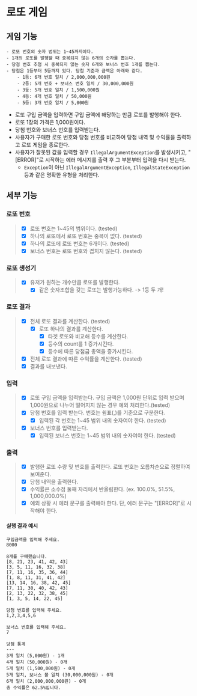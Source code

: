 # 로또 게임

## 게임 기능

```
- 로또 번호의 숫자 범위는 1~45까지이다.
- 1개의 로또를 발행할 때 중복되지 않는 6개의 숫자를 뽑는다.
- 당첨 번호 추첨 시 중복되지 않는 숫자 6개와 보너스 번호 1개를 뽑는다.
- 당첨은 1등부터 5등까지 있다. 당첨 기준과 금액은 아래와 같다.
    - 1등: 6개 번호 일치 / 2,000,000,000원
    - 2등: 5개 번호 + 보너스 번호 일치 / 30,000,000원
    - 3등: 5개 번호 일치 / 1,500,000원
    - 4등: 4개 번호 일치 / 50,000원
    - 5등: 3개 번호 일치 / 5,000원
```
- 로또 구입 금액을 입력하면 구입 금액에 해당하는 만큼 로또를 발행해야 한다.
- 로또 1장의 가격은 1,000원이다.
- 당첨 번호와 보너스 번호를 입력받는다.
- 사용자가 구매한 로또 번호와 당첨 번호를 비교하여 당첨 내역 및 수익률을 출력하고 로또 게임을 종료한다.
- 사용자가 잘못된 값을 입력할 경우 `IllegalArgumentException`를 발생시키고, "[ERROR]"로 시작하는 에러 메시지를 출력 후 그 부분부터 입력을 다시 받는다.
    - `Exception`이 아닌 `IllegalArgumentException`, `IllegalStateException` 등과 같은 명확한 유형을 처리한다.

## 세부 기능

### 로또 번호
> - [X] 로또 번호는 1~45의 범위이다. (tested)
> - [X] 하나의 로또에서 로또 번호는 중복이 없다. (tested)
> - [X] 하나의 로또에 로또 번호는 6개이다. (tested)
> - [X] 보너스 번호는 로또 번호와 겹치지 않는다. (tested)

### 로또 생성기
> - [X] 유저가 원하는 개수만큼 로또를 발행한다.
>   - [X] 같은 숫자조합을 갖는 로또는 발행가능하다. -> 1등 두 개!

### 로또 결과
> - [X] 전체 로또 결과를 계산한다. (tested)
>   - [X] 로또 하나의 결과를 계산한다.
>     - [X] 타겟 로또와 비교해 등수를 계산한다.
>     - [X] 등수의 count를 1 증가시킨다.
>     - [X] 등수에 따른 당첨금 총액을 증가시킨다.
> - [X] 전체 로또 결과에 따른 수익률을 계산한다. (tested)
> - [X] 결과를 내보낸다.

### 입력
> - [x] 로또 구입 금액을 입력받는다. 구입 금액은 1,000원 단위로 입력 받으며 1,000원으로 나누어 떨어지지 않는 경우 예외 처리한다.(tested)
> - [X] 당첨 번호를 입력 받는다. 번호는 쉼표(,)를 기준으로 구분한다.
>   - [x] 입력된 각 번호는 1~45 범위 내의 숫자여야 한다. (tested)
> - [x] 보너스 번호를 입력받는다.
>   - [x] 입력된 보너스 번호는 1~45 범위 내의 숫자여야 한다. (tested)

### 출력
> - [X] 발행한 로또 수량 및 번호를 출력한다. 로또 번호는 오름차순으로 정렬하여 보여준다.
> - [X] 당첨 내역을 출력한다.
> - [X] 수익률은 소수점 둘째 자리에서 반올림한다. (ex. 100.0%, 51.5%, 1,000,000.0%)
> - [X] 예외 상황 시 에러 문구를 출력해야 한다. 단, 에러 문구는 "[ERROR]"로 시작해야 한다.

#### 실행 결과 예시

```
구입금액을 입력해 주세요.
8000

8개를 구매했습니다.
[8, 21, 23, 41, 42, 43] 
[3, 5, 11, 16, 32, 38] 
[7, 11, 16, 35, 36, 44] 
[1, 8, 11, 31, 41, 42] 
[13, 14, 16, 38, 42, 45] 
[7, 11, 30, 40, 42, 43] 
[2, 13, 22, 32, 38, 45] 
[1, 3, 5, 14, 22, 45]

당첨 번호를 입력해 주세요.
1,2,3,4,5,6

보너스 번호를 입력해 주세요.
7

당첨 통계
---
3개 일치 (5,000원) - 1개
4개 일치 (50,000원) - 0개
5개 일치 (1,500,000원) - 0개
5개 일치, 보너스 볼 일치 (30,000,000원) - 0개
6개 일치 (2,000,000,000원) - 0개
총 수익률은 62.5%입니다.
```